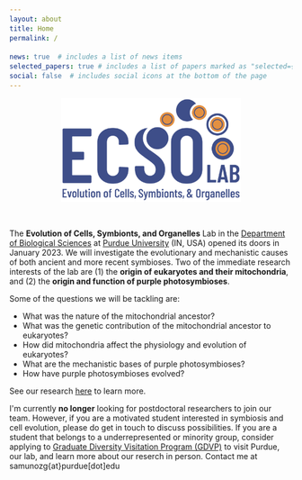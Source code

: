 ```yaml
---
layout: about
title: Home
permalink: /

news: true  # includes a list of news items
selected_papers: true # includes a list of papers marked as "selected={true}"
social: false  # includes social icons at the bottom of the page
---
```

<p align="center">
<img src="/assets/img/ecsolab_logo4.png" width="320">
</p>
<br>

The **Evolution of Cells, Symbionts, and Organelles** Lab in the [Department of Biological Sciences](https://www.bio.purdue.edu/) at [Purdue University](https://www.purdue.edu/) (IN, USA) opened its doors in January 2023. We will investigate the evolutionary and mechanistic causes of both ancient and more recent symbioses. Two of the immediate research interests of the lab are (1) the **origin of eukaryotes and their mitochondria**, and (2) the **origin and function of purple photosymbioses**.

Some of the questions we will be tackling are:

- What was the nature of the mitochondrial ancestor? 
- What was the genetic contribution of the mitochondrial ancestor to eukaryotes? 
- How did mitochondria affect the physiology and evolution of eukaryotes? 
- What are the mechanistic bases of purple photosymbioses? 
- How have purple photosymbioses evolved?
  
See our research [here](https://sergiophyceae.github.io/research/) to learn more.

I'm currently **no longer** looking for postdoctoral researchers to join our team. However, if you are a motivated student interested in symbiosis and cell evolution, please do get in touch to discuss possibilities. If you are a student that belongs to a underrepresented or minority group, consider applying to [Graduate Diversity Visitation Program (GDVP)](https://www.purdue.edu/gradschool/diversity/programs/graduate-diversity-visitation-program/) to visit Purdue, our lab, and learn more about our reserch in person. Contact me at samunozg{at}purdue[dot]edu
